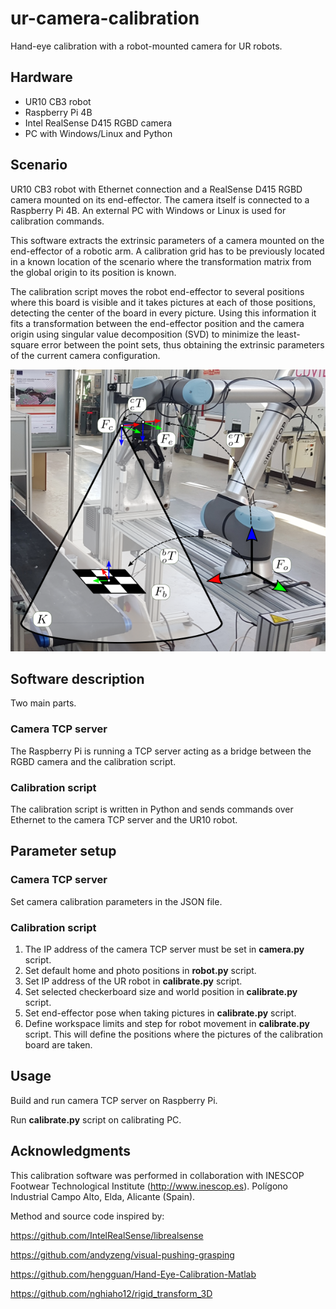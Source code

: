 # ur-camera-calibration

Hand-eye calibration with a robot-mounted camera for UR robots.

## Hardware

* UR10 CB3 robot
* Raspberry Pi 4B
* Intel RealSense D415 RGBD camera
* PC with Windows/Linux and Python

## Scenario

UR10 CB3 robot with Ethernet connection and a RealSense D415 RGBD camera mounted on its end-effector. The camera itself is connected to a Raspberry Pi 4B. An external PC with Windows or Linux is used for calibration commands.

This software extracts the extrinsic parameters of a camera mounted on the end-effector of a robotic arm. A calibration grid has to be previously located in a known location of the scenario where the transformation matrix from the global origin to its position is known.

The calibration script moves the robot end-effector to several positions where this board is visible and it takes pictures at each of those positions, detecting the center of the board in every picture. Using this information it fits a transformation between the end-effector position and the camera origin using singular value decomposition (SVD) to minimize the least-square error between the point sets, thus obtaining the extrinsic parameters of the current camera configuration. 

<img src="/docs/camera_calibration.png" width="600">

## Software description

Two main parts.

### Camera TCP server

The Raspberry Pi is running a TCP server acting as a bridge between the RGBD camera and the calibration script.

### Calibration script

The calibration script is written in Python and sends commands over Ethernet to the camera TCP server and the UR10 robot.

## Parameter setup

### Camera TCP server

Set camera calibration parameters in the JSON file.

### Calibration script

1. The IP address of the camera TCP server must be set in **camera.py** script.
2. Set default home and photo positions in **robot.py** script.
3. Set IP address of the UR robot in **calibrate.py** script.
4. Set selected checkerboard size and world position in **calibrate.py** script.
5. Set end-effector pose when taking pictures in **calibrate.py** script.
6. Define workspace limits and step for robot movement in **calibrate.py** script. This will define the positions where the pictures of the calibration board are taken.

## Usage

Build and run camera TCP server on Raspberry Pi.

Run **calibrate.py** script on calibrating PC.

## Acknowledgments

This calibration software was performed in collaboration with INESCOP Footwear Technological Institute (http://www.inescop.es). Polígono Industrial Campo Alto, Elda, Alicante (Spain).

Method and source code inspired by:

https://github.com/IntelRealSense/librealsense

https://github.com/andyzeng/visual-pushing-grasping

https://github.com/hengguan/Hand-Eye-Calibration-Matlab

https://github.com/nghiaho12/rigid_transform_3D
